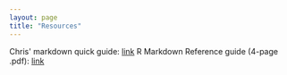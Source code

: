 ```yaml
---
layout: page
title: "Resources"
---
```


Chris' markdown quick guide: [link](../Misc/CMsMarkdown)
R Markdown Reference guide (4-page .pdf): [link](https://www.rstudio.com/wp-content/uploads/2015/03/rmarkdown-reference.pdf)